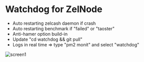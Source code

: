 # Watchdog for ZelNode
* Auto restarting zelcash daemon if crash  
* Auto restarting benchmark if "failed" or "taoster"
* Anti-hamer option build-in
* Update "cd watchdog && git pull"
* Logs in real time => type "pm2 monit" and select "watchdog"  

![screen1](https://raw.githubusercontent.com/XK4MiLX/zelnode/master/image/w1pic.jpg)

